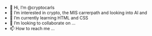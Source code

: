 - 👋 Hi, I’m @cryptocarls
- 👀 I’m interested in crypto, the MIS carrerpath and looking into AI and 
- 🌱 I’m currently learning  HTML and CSS
- 💞️ I’m looking to collaborate on ...
- 📫 How to reach me ...

<!---
cryptocarls/cryptocarls is a ✨ special ✨ repository because its `README.md` (this file) appears on your GitHub profile.
You can click the Preview link to take a look at your changes.
--->
